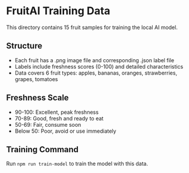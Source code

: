 # FruitAI Training Data

This directory contains 15 fruit samples for training the local AI model.

## Structure
- Each fruit has a .png image file and corresponding .json label file
- Labels include freshness scores (0-100) and detailed characteristics
- Data covers 6 fruit types: apples, bananas, oranges, strawberries, grapes, tomatoes

## Freshness Scale
- 90-100: Excellent, peak freshness
- 70-89: Good, fresh and ready to eat  
- 50-69: Fair, consume soon
- Below 50: Poor, avoid or use immediately

## Training Command
Run `npm run train-model` to train the model with this data.
